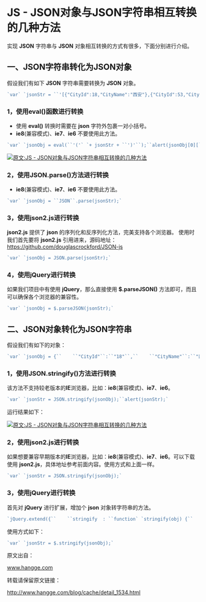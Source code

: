# JS - JSON对象与JSON字符串相互转换的几种方法

实现 **JSON** 字符串与 **JSON** 对象相互转换的方式有很多，下面分别进行介绍。

## 一、JSON字符串转化为JSON对象

假设我们有如下 **JSON** 字符串需要转换为 **JSON** 对象。

```js
`var` `jsonStr = ``'[{"CityId":18,"CityName":"西安"},{"CityId":53,"CityName":"广州"}]'``;`
```

### 1，使用eval()函数进行转换

- 使用 **eval()** 转换时需要在 **json** 字符外包裹一对小括号。
- **ie8**(兼容模式)、**ie7**、**ie6** 不要使用此方法。

```js
`var` `jsonObj = eval(``'('` `+ jsonStr + ``')'``);``alert(jsonObj[0][``"CityName"``]);`
```

[![原文:JS - JSON对象与JSON字符串相互转换的几种方法](http://www.hangge.com/blog_uploads/201701/2017012815470069597.png)](http://www.hangge.com/blog/cache/detail_1534.html#)



### 2，使用JSON.parse()方法进行转换

- **ie8**(兼容模式)、**ie7**、**ie6** 不要使用此方法。

```js
`var` `jsonObj = ``JSON``.parse(jsonStr);`
```

###  3，使用json2.js进行转换

**json2.js** 提供了 **json** 的序列化和反序列化方法，完美支持各个浏览器。
使用时我们首先要将 **json2.js** 引用进来，源码地址：<https://github.com/douglascrockford/JSON-js>

```js
`var` `jsonObj = JSON.parse(jsonStr);`
```

### 4，使用jQuery进行转换

如果我们项目中有使用 **jQuery**，那么直接使用 **$.parseJSON()** 方法即可，而且可以确保各个浏览器的兼容性。

```js
`var` `jsonObj = $.parseJSON(jsonStr);`
```

## 二、JSON对象转化为JSON字符串

假设我们有如下的对象：

```js
`var` `jsonObj = {``    ``"CityId"``:``"18"``,``    ``"CityName"``:``"西安2"``};`
```



### 1，使用JSON.stringify()方法进行转换

该方法不支持较老版本的**IE**浏览器，比如：**ie8**(兼容模式)、**ie7**、**ie6**。

```js
`var` `jsonStr = JSON.stringify(jsonObj);``alert(jsonStr);`
```

运行结果如下：

[![原文:JS - JSON对象与JSON字符串相互转换的几种方法](http://www.hangge.com/blog_uploads/201701/2017012822134249920.png)](http://www.hangge.com/blog/cache/detail_1534.html#)

### 2，使用json2.js进行转换

如果想要兼容早期版本的**IE**浏览器，比如：**ie8**(兼容模式)、**ie7**、**ie6**。可以下载使用 **json2.js**，具体地址参考前面内容。使用方式和上面一样。

```js
`var` `jsonStr = JSON.stringify(jsonObj);`
```

### 3，使用jQuery进行转换

首先对 **jQuery** 进行扩展，增加个 **json** 对象转字符串的方法。

```js
`jQuery.extend({``    ``stringify  : ``function` `stringify(obj) {``        ``var` `t = ``typeof` `(obj);``        ``if` `(t != ``"object"` `|| obj === ``null``) {``            ``// simple data type``            ``if` `(t == ``"string"``) obj = ``'"'` `+ obj + ``'"'``;``            ``return` `String(obj);``        ``} ``else` `{``            ``// recurse array or object``            ``var` `n, v, json = [], arr = (obj && obj.constructor == Array);` `            ``for` `(n ``in` `obj) {``                ``v = obj[n];``                ``t = ``typeof``(v);``                ``if` `(obj.hasOwnProperty(n)) {``                    ``if` `(t == ``"string"``) v = ``'"'` `+ v + ``'"'``;``                    ``else` `if` `(t == ``"object"` `&& v !== ``null``) v = jQuery.stringify(v);``                    ``json.push((arr ? ``""` `: ``'"'` `+ n + ``'":'``) + String(v));``                ``}``            ``}``            ``return` `(arr ? ``"["` `: ``"{"``) + String(json) + (arr ? ``"]"` `: ``"}"``);``        ``}``    ``}``});`
```

使用方式如下：

```js
`var` `jsonStr = $.stringify(jsonObj);`
```

原文出自：

www.hangge.com

  转载请保留原文链接：

http://www.hangge.com/blog/cache/detail_1534.html